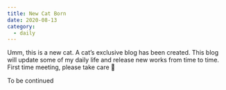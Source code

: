 ```yaml
---
title: New Cat Born
date: 2020-08-13
category:
  - daily
---
```


Umm, this is a new cat. A cat’s exclusive blog has been created. This blog will update some of my daily life and release new works from time to time. First time meeting, please take care 🍪

<!-- more -->

To be continued
